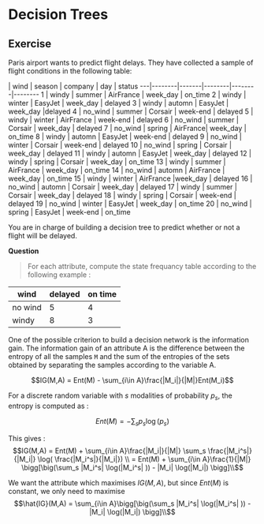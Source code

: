 # Decision Trees

## Exercise

Paris airport wants to predict flight delays. They have collected a sample of flight conditions in the following table:

 | wind | season | company | day | status
---|--------|-------|--------|--------|--------
1 | windy | summer | AirFrance | week_day | on_time
2 | windy | winter | EasyJet | week_day | delayed
3 | windy | automn | EasyJet | week_day |delayed
4 | no_wind | summer | Corsair | week-end | delayed
5 | windy | winter  | AirFrance | week-end | delayed
6 | no_wind | summer | Corsair | week_day | delayed
7 | no_wind | spring |  AirFrance| week_day | on_time
8 | windy | automn  | EasyJet | week-end | delayed
9 | no_wind | winter | Corsair | week-end | delayed
10 | no_wind  | spring | Corsair | week_day | delayed
11 | windy | automn | EasyJet | week_day | delayed
12 | windy | spring | Corsair | week_day | on_time
13 | windy | summer | AirFrance |  week_day | on_time
14 | no_wind | automn | AirFrance | week_day | on_time
15 | windy | winter | AirFrance |week_day  | delayed
16 | no_wind | automn | Corsair | week_day | delayed
17 | windy | summer | Corsair | week_day | delayed
18 | windy | spring | Corsair | week-end | delayed
19 | no_wind | winter | EasyJet | week_day | on_time
20 | no_wind | spring | EasyJet | week-end | on_time

You are in charge of building a decision tree to predict whether or not a flight will be delayed.

**Question**
> For each attribute, compute the state frequancy table according to the following example : 



wind | delayed | on time
---|--------|-------|
 no wind | 5 | 4 
 windy | 8 | 3 

One of the possible criterion to build a decision network is the information gain. The information gain of an attribute A is the difference between the entropy of all the samples `M` and the sum of the entropies of the sets obtained by separating the samples according to the variable A. 


$$IG(M,A)  =  Ent(M) - \sum_{i\in A}\frac{|M_i|}{|M|}Ent(M_i)$$

For a discrete random variable with $s$ modalities of probability $p_s$, the entropy is computed as : 

$$Ent(M) = - \sum_s p_s \log(p_s)$$

This gives : 
$$IG(M,A)  =  Ent(M) + \sum_{i\in A}\frac{|M_i|}{|M|} \sum_s \frac{|M_i^s|}{|M_i|}  \log( \frac{|M_i^s|}{|M_i|}) \\
    = Ent(M) + \sum_{i\in A}\frac{1}{|M|} \bigg[\big(\sum_s |M_i^s|  \log(|M_i^s| )) - |M_i| \log(|M_i|) \bigg]\\$$

We want the attribute which maximises $IG(M,A)$, but since  $Ent(M)$ is constant, we only need to maximise 
$$\hat{IG}(M,A)  =   \sum_{i\in A}\bigg[\big(\sum_s |M_i^s|  \log(|M_i^s| )) - |M_i| \log(|M_i|) \bigg]\\$$
